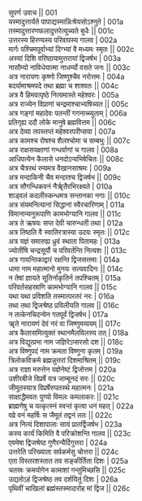 सुपर्ण उवाच ||	001    
यस्मादुत्तार्यते पापाद्यस्मान्निःश्रेयसोऽश्नुते |	001a  
तस्मादुत्तारणफलादुत्तरेत्युच्यते बुधैः ||	001c  
उत्तरस्य हिरण्यस्य परिवापस्य गालव |	002a  
मार्गः पश्चिमपूर्वाभ्यां दिग्भ्यां वै मध्यमः स्मृतः ||	002c  
अस्यां दिशि वरिष्ठायामुत्तरायां द्विजर्षभ |	003a  
नासौम्यो नाविधेयात्मा नाधर्म्यो वसते जनः ||	003c  
अत्र नारायणः कृष्णो जिष्णुश्चैव नरोत्तमः |	004a  
बदर्यामाश्रमपदे तथा ब्रह्मा च शाश्वतः ||	004c  
अत्र वै हिमवत्पृष्ठे नित्यमास्ते महेश्वरः |	005a  
अत्र राज्येन विप्राणां चन्द्रमाश्चाभ्यषिच्यत ||	005c  
अत्र गङ्गां महादेवः पतन्तीं गगनाच्च्युताम् |	006a  
प्रतिगृह्य ददौ लोके मानुषे ब्रह्मवित्तम ||	006c  
अत्र देव्या तपस्तप्तं महेश्वरपरीप्सया |	007a  
अत्र कामश्च रोषश्च शैलश्चोमा च सम्बभुः ||	007c  
अत्र राक्षसयक्षाणां गन्धर्वाणां च गालव |	008a  
आधिपत्येन कैलासे धनदोऽप्यभिषेचितः ||	008c  
अत्र चैत्ररथं रम्यमत्र वैखानसाश्रमः |	009a  
अत्र मन्दाकिनी चैव मन्दरश्च द्विजर्षभ ||	009c  
अत्र सौगन्धिकवनं नैर्ॠतैरभिरक्ष्यते |	010a  
शाड्वलं कदलीस्कन्धमत्र सन्तानका नगाः ||	010c  
अत्र संयमनित्यानां सिद्धानां स्वैरचारिणाम् |	011a  
विमानान्यनुरूपाणि कामभोग्यानि गालव ||	011c  
अत्र ते ऋषयः सप्त देवी चारुन्धती तथा |	012a  
अत्र तिष्ठति वै स्वातिरत्रास्या उदयः स्मृतः ||	012c  
अत्र यज्ञं समारुह्य ध्रुवं स्थाता पितामहः |	013a  
ज्योतींषि चन्द्रसूर्यौ च परिवर्तन्ति नित्यशः ||	013c  
अत्र गायन्तिकाद्वारं रक्षन्ति द्विजसत्तमाः |	014a  
धामा नाम महात्मानो मुनयः सत्यवादिनः ||	014c  
न तेषां ज्ञायते सूतिर्नाकृतिर्न तपश्चितम् |	015a  
परिवर्तसहस्राणि कामभोग्यानि गालव ||	015c  
यथा यथा प्रविशति तस्मात्परतरं नरः |	016a  
तथा तथा द्विजश्रेष्ठ प्रविलीयति गालव ||	016c  
न तत्केनचिदन्येन गतपूर्वं द्विजर्षभ |	017a  
ॠते नारायणं देवं नरं वा जिष्णुमव्ययम् ||	017c  
अत्र कैलासमित्युक्तं स्थानमैलविलस्य तत् |	018a  
अत्र विद्युत्प्रभा नाम जज्ञिरेऽप्सरसो दश ||	018c  
अत्र विष्णुपदं नाम क्रमता विष्णुना कृतम् |	019a  
त्रिलोकविक्रमे ब्रह्मन्नुत्तरां दिशमाश्रितम् ||	019c  
अत्र राज्ञा मरुत्तेन यज्ञेनेष्टं द्विजोत्तम |	020a  
उशीरबीजे विप्रर्षे यत्र जाम्बूनदं सरः ||	020c  
जीमूतस्यात्र विप्रर्षेरुपतस्थे महात्मनः |	021a  
साक्षाद्धैमवतः पुण्यो विमलः कमलाकरः ||	021c  
ब्राह्मणेषु च यत्कृत्स्नं स्वन्तं कृत्वा धनं महत् |	022a  
वव्रे वनं महर्षिः स जैमूतं तद्वनं ततः ||	022c  
अत्र नित्यं दिशापालाः सायं प्रातर्द्विजर्षभ |	023a  
कस्य कार्यं किमिति वै परिक्रोशन्ति गालव ||	023c  
एवमेषा द्विजश्रेष्ठ गुणैरन्यैर्दिगुत्तरा |	024a  
उत्तरेति परिख्याता सर्वकर्मसु चोत्तरा ||	024c  
एता विस्तरशस्तात तव सङ्कीर्तिता दिशः |	025a  
चतस्रः क्रमयोगेन कामाशां गन्तुमिच्छसि ||	025c  
उद्यतोऽहं द्विजश्रेष्ठ तव दर्शयितुं दिशः |	026a  
पृथिवीं चाखिलां ब्रह्मंस्तस्मादारोह मां द्विज ||	026c  
